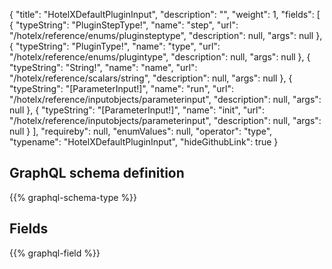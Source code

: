 {
  "title": "HotelXDefaultPluginInput",
  "description": "",
  "weight": 1,
  "fields": [
    {
      "typeString": "PluginStepType!",
      "name": "step",
      "url": "/hotelx/reference/enums/pluginsteptype",
      "description": null,
      "args": null
    },
    {
      "typeString": "PluginType!",
      "name": "type",
      "url": "/hotelx/reference/enums/plugintype",
      "description": null,
      "args": null
    },
    {
      "typeString": "String!",
      "name": "name",
      "url": "/hotelx/reference/scalars/string",
      "description": null,
      "args": null
    },
    {
      "typeString": "[ParameterInput!]",
      "name": "run",
      "url": "/hotelx/reference/inputobjects/parameterinput",
      "description": null,
      "args": null
    },
    {
      "typeString": "[ParameterInput!]",
      "name": "init",
      "url": "/hotelx/reference/inputobjects/parameterinput",
      "description": null,
      "args": null
    }
  ],
  "requireby": null,
  "enumValues": null,
  "operator": "type",
  "typename": "HotelXDefaultPluginInput",
  "hideGithubLink": true
}
## GraphQL schema definition

{{% graphql-schema-type %}}

## Fields

{{% graphql-field %}}
